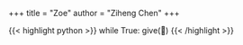 +++
title = "Zoe"
author = "Ziheng Chen"
+++



{{< highlight python >}}
while True:
    give(🌹)
{{< /highlight >}}